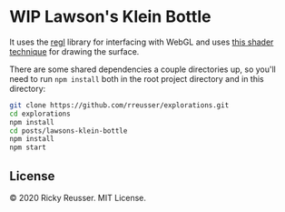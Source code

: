 # WIP Lawson's Klein Bottle

It uses the [regl](https://github.com/regl-project/regl) library for interfacing with WebGL and uses [this shader technique](https://observablehq.com/@rreusser/faking-transparency-for-3d-surfaces) for drawing the surface.

There are some shared dependencies a couple directories up, so you'll need to run `npm install` both in the root project directory and in this directory:

```sh
git clone https://github.com/rreusser/explorations.git
cd explorations
npm install
cd posts/lawsons-klein-bottle
npm install
npm start
```

## License

&copy; 2020 Ricky Reusser. MIT License.

